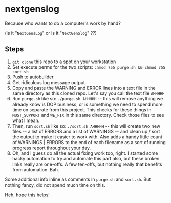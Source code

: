 # nextgenslog
Because who wants to do a computer's work by hand?

(is it "`NextGensLog`" or is it "`NextGenSlog`" ??)

## Steps

1. `git clone` this repo to a spot on your workstation
2. Set execute perms for the two scripts: `chmod 755 purge.sh && chmod 755 sort.sh`
3. Push to autobuilder
4. Get ridiculous log message output.
5. Copy and paste the WARNING and ERROR lines into a text file in the same directory as this cloned repo. Let's say you call the text file `AHHHHH`
6. Run `purge.sh` like so: `./purge.sh AHHHHH` -- this will remove anything we already know is DOP business, or is something we need to spend more time on separate from this project. This checks for these things in `MUST_SUPPORT` and `WE_FIX` in this same directory. Check those files to see what I mean.
7. Then, run `sort.sh` like so: `./sort.sh AHHHHH` -- this will create two new files -- a list of ERRORS and a list of WARNINGS -- and clean up / sort the output to make it easier to work with. Also adds a handy little count of WARNINGS | ERRORS to the end of each filename as a sort of running progress report throughout your day.
8. Oh, and I guess do all the actual fixing work too, right. I started some hacky automation to try and automate this part also, but these broken links really are one-offs. A few ten-offs, but nothing really that benefits from automation. Bah.

Some additional info inline as comments in `purge.sh` and `sort.sh`. But nothing fancy, did not spend much time on this.

Heh, hope this helps!

